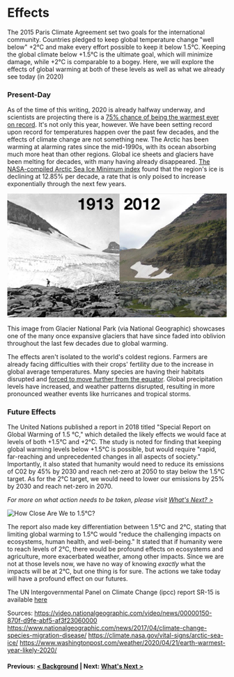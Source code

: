 # Effects

The 2015 Paris Climate Agreement set two goals for the international community. Countries pledged to keep global temperature change "well below" +2°C and make every effort possible to keep it below 1.5°C. Keeping the global climate below +1.5°C is the ultimate goal, which will minimize damage, while +2°C is comparable to a bogey. Here, we will explore the effects of global warming at both of these levels as well as what we already see today (in 2020)

### Present-Day
As of the time of this writing, 2020 is already halfway underway, and scientists are projecting there is a [75% chance of being the warmest ever on record](https://www.washingtonpost.com/weather/2020/04/21/earth-warmest-year-likely-2020/). It's not only this year, however. We have been setting record upon record for temperatures happen over the past few decades, and the effects of climate change are not something new. The Arctic has been warming at alarming rates since the mid-1990s, with its ocean absorbing much more heat than other regions. Global ice sheets and glaciers have been melting for decades, with many having already disappeared. [The NASA-compiled Arctic Sea Ice Minimum index](https://climate.nasa.gov/vital-signs/arctic-sea-ice/) found that the region's ice is declining at 12.85% per decade, a rate that is only poised to increase exponentially through the next few years.

![Glacier National Park (2012)](https://raw.githubusercontent.com/ccamaisa/312H-globalwarmingproj/master/assets/151021-news-glacier-park-melt-vin_ds1502001-172_final_1024x576_548682307708.jpg)

This image from Glacier National Park (via National Geographic) showcases one of the many once expansive glaciers that have since faded into oblivion throughout the last few decades due to global warming.

The effects aren't isolated to the world's coldest regions. Farmers are already facing difficulties with their crops' fertility due to the increase in global average temperatures. Many species are having their habitats disrupted and [forced to move further from the equator](https://www.nationalgeographic.com/news/2017/04/climate-change-species-migration-disease/). Global precipitation levels have increased, and weather patterns disrupted, resulting in more pronounced weather events like hurricanes and tropical storms.


### Future Effects
The United Nations published a report in 2018 titled "Special Report on Global Warming of 1.5 °C," which detailed the likely effects we would face at levels of both +1.5°C and +2°C. The study is noted for finding that keeping global warming levels below +1.5°C is possible, but would require "rapid, far-reaching and unprecedented changes in all aspects of society." Importantly, it also stated that humanity would need to reduce its emissions of C02 by 45% by 2030 and reach net-zero at 2050 to stay below the 1.5°C target. As for the 2°C target, we would need to lower our emissions by 25% by 2030 and reach net-zero in 2070. 

*For more on what action needs to be taken, please visit [What's Next? >](https://ccamaisa.github.io/312H-globalwarmingproj/whatsnext)*

![How Close Are We to 1.5°C?](https://www.ipcc.ch/site/assets/uploads/sites/2/2019/01/FAQ1.2_IPCC.jpg)

The report also made key differentiation between 1.5°C and 2°C, stating that limiting global warming to 1.5°C would "reduce the challenging impacts on ecosystems, human health, and well-being." It stated that if humanity were to reach levels of 2°C, there would be profound effects on ecosystems and agriculture, more exacerbated weather, among other impacts. Since we are not at those levels now, we have no way of knowing *exactly* what the impacts will be at 2°C, but one thing is for sure. The actions we take today will have a profound effect on our futures.

The UN Intergovernmental Panel on Climate Change (ipcc) report SR-15 is available [here](https://www.ipcc.ch/sr15/)

Sources:
<https://video.nationalgeographic.com/video/news/00000150-870f-d9fe-abf5-af3f23060000>
<https://www.nationalgeographic.com/news/2017/04/climate-change-species-migration-disease/>
<https://climate.nasa.gov/vital-signs/arctic-sea-ice/>
<https://www.washingtonpost.com/weather/2020/04/21/earth-warmest-year-likely-2020/>

#### Previous: [< Background](https://ccamaisa.github.io/312H-globalwarmingproj/background)  |  Next: [What's Next >](https://ccamaisa.github.io/312H-globalwarmingproj/whatsnext)

